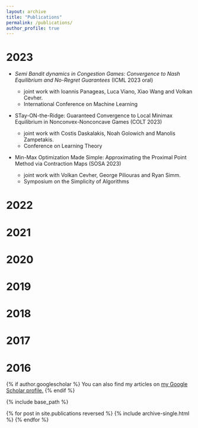 ```yaml
---
layout: archive
title: "Publications"
permalink: /publications/
author_profile: true
---
```


2023
======
* <em>Semi Bandit dynamics in Congestion Games: Convergence to Nash Equilibrium and No-Regret Guarantees</em> (ICML 2023 oral)
  * joint work with Ioannis Panageas, Luca Viano, Xiao Wang and Volkan Cevher.
  * International Conference on Machine Learning

* STay-ON-the-Ridge: Guaranteed Convergence to Local Minimax Equilibrium in Nonconvex-Nonconcave Games (COLT 2023)
  * joint work with Costis Daskalakis, Noah Golowich and Manolis Zampetakis.
  * Conference on Learning Theory

* Min-Max Optimization Made Simple: Approximating the Proximal Point Method via Contraction Maps (SOSA 2023)
  * joint work with Volkan Cevher, George Piliouras and Ryan Simm.
  * Symposium on the Simplicity of Algorithms

2022
======

2021
======

2020
======

2019
======

2018
======

2017
======

2016
======

{% if author.googlescholar %}
  You can also find my articles on <u><a href="{{author.googlescholar}}">my Google Scholar profile</a>.</u>
{% endif %}

{% include base_path %}

{% for post in site.publications reversed %}
  {% include archive-single.html %}
{% endfor %}
